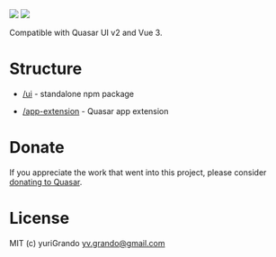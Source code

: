 <img src="https://img.shields.io/npm/v/quasar-ui-spark-components.svg?label=quasar-ui-spark-components">
<img src="https://img.shields.io/npm/v/quasar-app-extension-spark-components.svg?label=quasar-app-extension-spark-components">

Compatible with Quasar UI v2 and Vue 3.

# Structure
* [/ui](ui) - standalone npm package

* [/app-extension](app-extension) - Quasar app extension


# Donate
If you appreciate the work that went into this project, please consider [donating to Quasar](https://donate.quasar.dev).

# License
MIT (c) yuriGrando <yv.grando@gmail.com>
